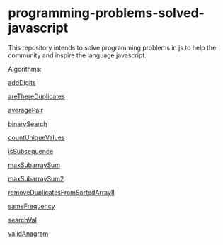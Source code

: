 # programming-problems-solved-javascript

This repository intends to solve programming problems in js to help the community and inspire the language javascript.

Algorithms:

[addDigits](./addDigits/index.js)

[areThereDuplicates](./areThereDuplicates/index.js)

[averagePair](./averagePair/index.js)

[binarySearch](./binarySearch/index.js)

[countUniqueValues](./countUniqueValues/index.js)

[isSubsequence](./isSubsequence/index.js)

[maxSubarraySum](./maxSubarraySum/index.js)

[maxSubarraySum2](./maxSubarraySum2/index.js)

[removeDuplicatesFromSortedArrayII](./removeDuplicatesFromSortedArrayII/index.js)

[sameFrequency](./sameFrequency/index.js)

[searchVal](./searchVal/index.js)

[validAnagram](./validAnagram/index.js)
